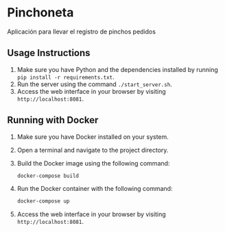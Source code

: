 # Pinchoneta

Aplicación para llevar el registro de pinchos pedidos

## Usage Instructions

1. Make sure you have Python and the dependencies installed by running `pip install -r requirements.txt`.
2. Run the server using the command `./start_server.sh`.
3. Access the web interface in your browser by visiting `http://localhost:8081`.

## Running with Docker

1. Make sure you have Docker installed on your system.
2. Open a terminal and navigate to the project directory.
3. Build the Docker image using the following command:

   ```bash
   docker-compose build

4. Run the Docker container with the following command:

   ```bash
   docker-compose up

5. Access the web interface in your browser by visiting `http://localhost:8081`.

